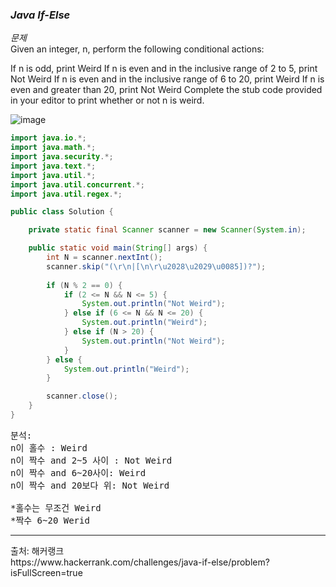 ### *Java If-Else*

*문제*<br>
Given an integer, n, perform the following conditional actions:

If n is odd, print Weird
If n is even and in the inclusive range of 2 to 5, print Not Weird
If n is even and in the inclusive range of 6 to 20, print Weird
If n is even and greater than 20, print Not Weird
Complete the stub code provided in your editor to print whether or not n is weird.

  ![image](https://github.com/minahLim/CodingTest/assets/146914181/116a273f-52cf-4393-ad45-fcd6cd679639)
<br>
```java
import java.io.*;
import java.math.*;
import java.security.*;
import java.text.*;
import java.util.*;
import java.util.concurrent.*;
import java.util.regex.*;

public class Solution {

    private static final Scanner scanner = new Scanner(System.in);

    public static void main(String[] args) {
        int N = scanner.nextInt();
        scanner.skip("(\r\n|[\n\r\u2028\u2029\u0085])?");
        
        if (N % 2 == 0) { 
            if (2 <= N && N <= 5) {
                System.out.println("Not Weird");
            } else if (6 <= N && N <= 20) {
                System.out.println("Weird");
            } else if (N > 20) {
                System.out.println("Not Weird");
            }
        } else {
            System.out.println("Weird"); 
        }

        scanner.close();
    }
}
```
<pre>
분석:
n이 홀수 : Weird
n이 짝수 and 2~5 사이 : Not Weird
n이 짝수 and 6~20사이: Weird
n이 짝수 and 20보다 위: Not Weird

*홀수는 무조건 Weird
*짝수 6~20 Werid
</pre>

<hr>
출처: 해커랭크<br>
https://www.hackerrank.com/challenges/java-if-else/problem?isFullScreen=true
